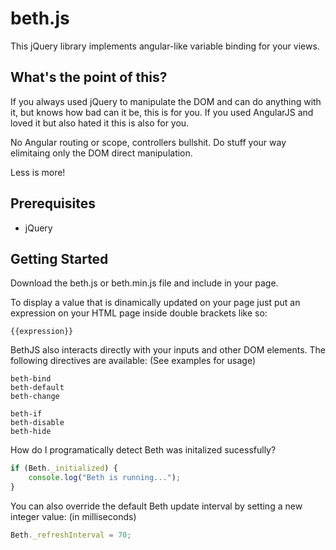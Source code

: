 # beth.js
This jQuery library implements angular-like variable binding for your views.

## What's the point of this?
If you always used jQuery to manipulate the DOM and can do anything with it, but knows how bad can it be, this is for you.
If you used AngularJS and loved it but also hated it this is also for you.

No Angular routing or scope, controllers bullshit. Do stuff your way elimitaing only the DOM direct manipulation.

Less is more!

## Prerequisites
- jQuery

## Getting Started
Download the beth.js or beth.min.js file and include in your page. 

To display a value that is dinamically updated on your page just put an expression on your HTML page inside double brackets like so:
```
{{expression}}
```

BethJS also interacts directly with your inputs and other DOM elements.
The following directives are available: (See examples for usage)
```
beth-bind
beth-default
beth-change

beth-if
beth-disable
beth-hide
```

How do I programatically detect Beth was initalized sucessfully?
```javascript
if (Beth._initialized) {
	console.log("Beth is running...");
}
```

You can also override the default Beth update interval by setting a new integer value: (in milliseconds)
```javascript
Beth._refreshInterval = 70;
```
